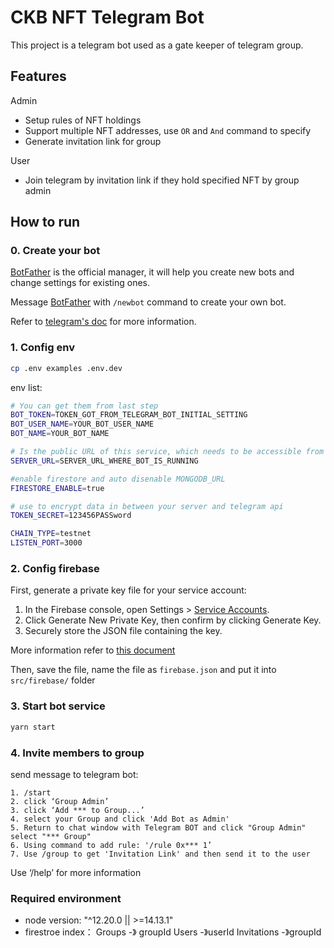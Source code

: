 
# CKB NFT Telegram Bot

This project is a telegram bot used as a gate keeper of telegram group.

## Features
Admin
- Setup rules of NFT holdings
- Support multiple NFT addresses, use `OR` and `And` command to specify
- Generate invitation link for group

User
- Join telegram by invitation link if they hold specified NFT by group admin

## How to run

### 0. Create your bot
[BotFather](https://t.me/botfather) is the official manager, it will help you create new bots and change settings for existing ones.

Message [BotFather](https://t.me/botfather) with `/newbot` command to create your own bot.

Refer to [telegram's doc](https://core.telegram.org/bots#6-botfather) for more information.

### 1. Config env
```bash
cp .env examples .env.dev
```

env list:

```bash
# You can get them from last step
BOT_TOKEN=TOKEN_GOT_FROM_TELEGRAM_BOT_INITIAL_SETTING
BOT_USER_NAME=YOUR_BOT_USER_NAME
BOT_NAME=YOUR_BOT_NAME

# Is the public URL of this service, which needs to be accessible from public world. You can use [ngrok](https://ngrok.com/) to test locally
SERVER_URL=SERVER_URL_WHERE_BOT_IS_RUNNING

#enable firestore and auto disenable MONGODB_URL
FIRESTORE_ENABLE=true

# use to encrypt data in between your server and telegram api
TOKEN_SECRET=123456PASSword

CHAIN_TYPE=testnet
LISTEN_PORT=3000
```

### 2. Config firebase

First, generate a private key file for your service account:
1. In the Firebase console, open Settings > [Service Accounts](https://console.firebase.google.com/project/_/settings/serviceaccounts/adminsdk).
2. Click Generate New Private Key, then confirm by clicking Generate Key.
3. Securely store the JSON file containing the key.

More information refer to [this document](https://firebase.google.com/docs/admin/setup#initialize-sdk)

Then, save the file, name the file as `firebase.json` and put it into `src/firebase/` folder

### 3. Start bot service

```bash
yarn start
```

### 4. Invite members to group
send message to telegram bot:

    1. /start 
    2. click ‘Group Admin’
    3. click ‘Add *** to Group...’
    4. select your Group and click 'Add Bot as Admin'
    5. Return to chat window with Telegram BOT and click "Group Admin" select "*** Group"
    6. Using command to add rule: '/rule 0x*** 1’
    7. Use /group to get 'Invitation Link' and then send it to the user
Use ‘/help’ for more information

### Required environment
- node version: "^12.20.0 || >=14.13.1"
- firestroe index：
       Groups -》 groupId
       Users -》userId
       Invitations -》groupId
